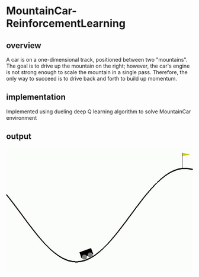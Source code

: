 # MountainCar-ReinforcementLearning

## overview
A car is on a one-dimensional track, positioned between two "mountains". The goal is to drive up the mountain on the right; however, the car's engine is not strong enough to scale the mountain in a single pass. Therefore, the only way to succeed is to drive back and forth to build up momentum.

## implementation
Implemented using dueling deep Q learning algorithm to solve MountainCar environment

## output
![output-gif](https://github.com/Rishabh-DA/MountainCar-ReinforcementLearning/blob/544159eeef6c1681ce124b295a038843b7f3c17b/mountaincar.gif)
